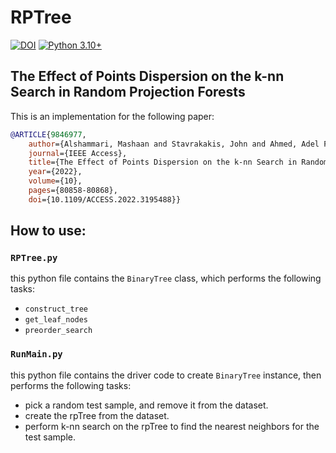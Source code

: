 # RPTree

[![DOI](http://img.shields.io/badge/doi-10.1109/ACCESS.2022.3195488-36648B.svg)](https://doi.org/10.1109/ACCESS.2022.3195488)
[![Python 3.10+](https://img.shields.io/badge/python-3.9+-blue.svg)](https://www.python.org/downloads/release/python-390/)

## 	The Effect of Points Dispersion on the k-nn Search in Random Projection Forests
This is an implementation for the following paper:
```bibtex
@ARTICLE{9846977,
	author={Alshammari, Mashaan and Stavrakakis, John and Ahmed, Adel F. and Takatsuka, Masahiro},
	journal={IEEE Access}, 
	title={The Effect of Points Dispersion on the k-nn Search in Random Projection Forests}, 
	year={2022},
	volume={10},
	pages={80858-80868},
	doi={10.1109/ACCESS.2022.3195488}}
```

## How to use:

### `RPTree.py`
this python file contains the `BinaryTree` class, which performs the following tasks:
- `construct_tree`
- `get_leaf_nodes`
- `preorder_search`

### `RunMain.py`
this python file contains the driver code to create `BinaryTree` instance, then performs the following tasks:
- pick a random test sample, and remove it from the dataset.
- create the rpTree from the dataset.
- perform k-nn search on the rpTree to find the nearest neighbors for the test sample.
